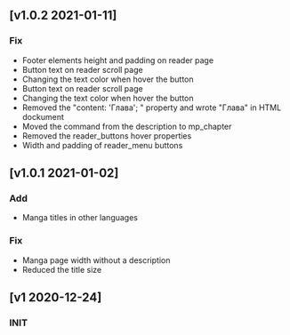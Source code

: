 ## [v1.0.2 2021-01-11]
### Fix
  - Footer elements height and padding on reader page
  - Button text on reader scroll page
  - Changing the text color when hover the button
  - Button text on reader scroll page
  - Changing the text color when hover the button
  - Removed the "content: 'Глава'; " property and wrote "Глава" in HTML dockument
  - Moved the command from the description to mp_chapter
  - Removed the reader_buttons hover properties
  - Width and padding of reader_menu buttons

## [v1.0.1 2021-01-02]
### Add
  - Manga titles in other languages

### Fix
  - Manga page width without a description
  - Reduced the title size

## [v1 2020-12-24]
### INIT